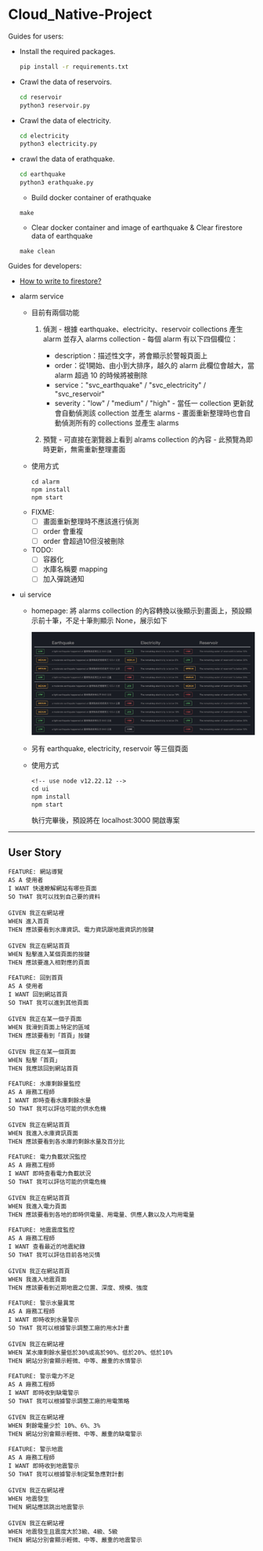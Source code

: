 # Cloud_Native-Project

Guides for users:

- Install the required packages.

    ``` sh
    pip install -r requirements.txt
    ```

- Crawl the data of reservoirs.

    ``` sh
    cd reservoir
    python3 reservoir.py
    ```

- Crawl the data of electricity.

    ``` sh
    cd electricity
    python3 electricity.py
    ```

- crawl the data of erathquake.

    ``` sh
    cd earthquake
    python3 erathquake.py
    ```
    - Build docker container of erathquake
    ```
    make
    ```
    - Clear docker container and image of earthquake & Clear firestore data of earthquake
    ```
    make clean
    ```

Guides for developers:
- [How to write to firestore?](/write_to_firestore.pdf)

- alarm service 
    - 目前有兩個功能
        1. 偵測
          - 根據 earthquake、electricity、reservoir collections 產生 alarm 並存入 alarms collection
          - 每個 alarm 有以下四個欄位：
            - description：描述性文字，將會顯示於警報頁面上
            - order：從1開始、由小到大排序，越久的 alarm 此欄位會越大，當 alarm 超過 10 的時候將被刪除
            - service："svc_earthquake" / "svc_electricity" / "svc_reservoir"
            - severity："low" / "medium" / "high"
          - 當任一 collection 更新就會自動偵測該 collection 並產生 alarms
          - 畫面重新整理時也會自動偵測所有的 collections 並產生 alarms
          
        2. 預覽
          - 可直接在瀏覽器上看到 alrams collection 的內容
          - 此預覽為即時更新，無需重新整理畫面
    - 使用方式
        ```
        cd alarm
        npm install
        npm start
        ```
    - FIXME: 
        - [ ] 畫面重新整理時不應該進行偵測
        - [ ] order 會重複
        - [ ] order 會超過10但沒被刪除
    - TODO:
        - [ ] 容器化
        - [ ] 水庫名稱要 mapping
        - [ ] 加入彈跳通知

- ui service
    - homepage: 將 alarms collection 的內容轉換以後顯示到畫面上，預設顯示前十筆，不足十筆則顯示 None，展示如下

        ![homepage](./homepage.jpg)
    - 另有 earthquake, electricity, reservoir 等三個頁面

    - 使用方式
        ```
        <!-- use node v12.22.12 -->
        cd ui
        npm install
        npm start
        ```

        執行完畢後，預設將在 localhost:3000 開啟專案

---
## User Story

```
FEATURE: 網站導覽
AS A 使用者
I WANT 快速瞭解網站有哪些頁面
SO THAT 我可以找到自己要的資料

GIVEN 我正在網站裡
WHEN 進入首頁
THEN 應該要看到水庫資訊、電力資訊跟地震資訊的按鍵

GIVEN 我正在網站首頁
WHEN 點擊進入某個頁面的按鍵
THEN 應該要進入相對應的頁面
```

```
FEATURE: 回到首頁
AS A 使用者
I WANT 回到網站首頁
SO THAT 我可以進到其他頁面

GIVEN 我正在某一個子頁面
WHEN 我滑到頁面上特定的區域
THEN 應該要看到「首頁」按鍵

GIVEN 我正在某一個頁面
WHEN 點擊「首頁」
THEN 我應該回到網站首頁
```

```
FEATURE: 水庫剩餘量監控
AS A 廠務工程師
I WANT 即時查看水庫剩餘水量
SO THAT 我可以評估可能的供水危機

GIVEN 我正在網站首頁
WHEN 我進入水庫資訊頁面
THEN 應該要看到各水庫的剩餘水量及百分比
```

```
FEATURE: 電力負載狀況監控
AS A 廠務工程師
I WANT 即時查看電力負載狀況
SO THAT 我可以評估可能的供電危機

GIVEN 我正在網站首頁
WHEN 我進入電力頁面
THEN 應該要看到各地的即時供電量、用電量、供應人數以及人均用電量
```

```
FEATURE: 地震震度監控
AS A 廠務工程師
I WANT 查看最近的地震紀錄
SO THAT 我可以評估目前各地災情

GIVEN 我正在網站首頁
WHEN 我進入地震頁面
THEN 應該要看到近期地震之位置、深度、規模、強度
```

```
FEATURE: 警示水量異常
AS A 廠務工程師
I WANT 即時收到水量警示
SO THAT 我可以根據警示調整工廠的用水計畫

GIVEN 我正在網站裡
WHEN 某水庫剩餘水量低於30%或高於90%、低於20%、低於10%
THEN 網站分別會顯示輕微、中等、嚴重的水情警示
```

```
FEATURE: 警示電力不足
AS A 廠務工程師
I WANT 即時收到缺電警示
SO THAT 我可以根據警示調整工廠的用電策略

GIVEN 我正在網站裡
WHEN 剩餘電量少於 10%、6%、3%
THEN 網站分別會顯示輕微、中等、嚴重的缺電警示
```

```
FEATURE: 警示地震
AS A 廠務工程師
I WANT 即時收到地震警示
SO THAT 我可以根據警示制定緊急應對計劃

GIVEN 我正在網站裡
WHEN 地震發生
THEN 網站應該跳出地震警示

GIVEN 我正在網站裡
WHEN 地震發生且震度大於3級、4級、5級
THEN 網站分別會顯示輕微、中等、嚴重的地震警示
```
